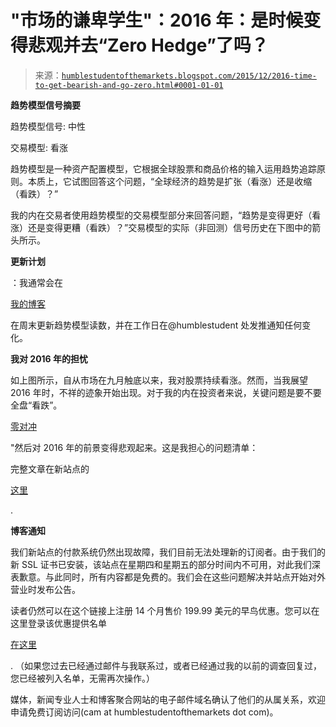 <!--yml

分类: 未分类

日期: 2024-05-18 03:12:29

-->

# "市场的谦卑学生"：2016 年：是时候变得悲观并去“Zero Hedge”了吗？

> 来源：[`humblestudentofthemarkets.blogspot.com/2015/12/2016-time-to-get-bearish-and-go-zero.html#0001-01-01`](https://humblestudentofthemarkets.blogspot.com/2015/12/2016-time-to-get-bearish-and-go-zero.html#0001-01-01)

**趋势模型信号摘要**

趋势模型信号: 中性

交易模型: 看涨

趋势模型是一种资产配置模型，它根据全球股票和商品价格的输入运用趋势追踪原则。本质上，它试图回答这个问题，“全球经济的趋势是扩张（看涨）还是收缩（看跌）？”

我的内在交易者使用趋势模型的交易模型部分来回答问题，“趋势是变得更好（看涨）还是变得更糟（看跌）？”交易模型的实际（非回测）信号历史在下图中的箭头所示。

**更新计划**

：我通常会在

[我的博客](http://humblestudentofthemarkets.blogspot.com/)

在周末更新趋势模型读数，并在工作日在@humblestudent 处发推通知任何变化。

**我对 2016 年的担忧**

如上图所示，自从市场在九月触底以来，我对股票持续看涨。然而，当我展望 2016 年时，不祥的迹象开始出现。对于我的内在投资者来说，关键问题是要不要全盘“看跌”。

[零对冲](http://zerohedge.com/)

"然后对 2016 年的前景变得悲观起来。这是我担心的问题清单：

完整文章在新站点的

[这里](https://humblestudentofthemarkets.com/2015/12/06/2016-time-to-get-bearish-and-go-zero-hedge/)

.

**博客通知**

我们新站点的付款系统仍然出现故障，我们目前无法处理新的订阅者。由于我们的新 SSL 证书已安装，该站点在星期四和星期五的部分时间内不可用，对此我们深表歉意。与此同时，所有内容都是免费的。我们会在这些问题解决并站点开始对外营业时发布公告。

读者仍然可以在这个链接上注册 14 个月售价 199.99 美元的早鸟优惠。您可以在这里登录该优惠提供名单

[在这里](http://humblestudentofthemarkets.com/early-bird-discount-offer-mailing-list/)

. （如果您过去已经通过邮件与我联系过，或者已经通过我的以前的调查回复过，您已经被列入名单，无需再次操作。）

媒体，新闻专业人士和博客聚合网站的电子邮件域名确认了他们的从属关系，欢迎申请免费订阅访问(cam at humblestudentofthemarkets dot com)。
